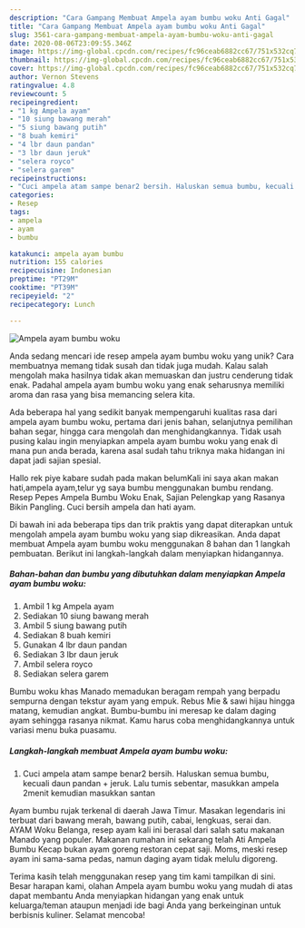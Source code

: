 ```yaml
---
description: "Cara Gampang Membuat Ampela ayam bumbu woku Anti Gagal"
title: "Cara Gampang Membuat Ampela ayam bumbu woku Anti Gagal"
slug: 3561-cara-gampang-membuat-ampela-ayam-bumbu-woku-anti-gagal
date: 2020-08-06T23:09:55.346Z
image: https://img-global.cpcdn.com/recipes/fc96ceab6882cc67/751x532cq70/ampela-ayam-bumbu-woku-foto-resep-utama.jpg
thumbnail: https://img-global.cpcdn.com/recipes/fc96ceab6882cc67/751x532cq70/ampela-ayam-bumbu-woku-foto-resep-utama.jpg
cover: https://img-global.cpcdn.com/recipes/fc96ceab6882cc67/751x532cq70/ampela-ayam-bumbu-woku-foto-resep-utama.jpg
author: Vernon Stevens
ratingvalue: 4.8
reviewcount: 5
recipeingredient:
- "1 kg Ampela ayam"
- "10 siung bawang merah"
- "5 siung bawang putih"
- "8 buah kemiri"
- "4 lbr daun pandan"
- "3 lbr daun jeruk"
- "selera royco"
- "selera garem"
recipeinstructions:
- "Cuci ampela atam sampe benar2 bersih. Haluskan semua bumbu, kecuali daun pandan + jeruk. Lalu tumis sebentar, masukkan ampela 2menit kemudian masukkan santan"
categories:
- Resep
tags:
- ampela
- ayam
- bumbu

katakunci: ampela ayam bumbu 
nutrition: 155 calories
recipecuisine: Indonesian
preptime: "PT29M"
cooktime: "PT39M"
recipeyield: "2"
recipecategory: Lunch

---
```



![Ampela ayam bumbu woku](https://img-global.cpcdn.com/recipes/fc96ceab6882cc67/751x532cq70/ampela-ayam-bumbu-woku-foto-resep-utama.jpg)

Anda sedang mencari ide resep ampela ayam bumbu woku yang unik? Cara membuatnya memang tidak susah dan tidak juga mudah. Kalau salah mengolah maka hasilnya tidak akan memuaskan dan justru cenderung tidak enak. Padahal ampela ayam bumbu woku yang enak seharusnya memiliki aroma dan rasa yang bisa memancing selera kita.

Ada beberapa hal yang sedikit banyak mempengaruhi kualitas rasa dari ampela ayam bumbu woku, pertama dari jenis bahan, selanjutnya pemilihan bahan segar, hingga cara mengolah dan menghidangkannya. Tidak usah pusing kalau ingin menyiapkan ampela ayam bumbu woku yang enak di mana pun anda berada, karena asal sudah tahu triknya maka hidangan ini dapat jadi sajian spesial.

Hallo rek piye kabare sudah pada makan belumKali ini saya akan makan hati,ampela ayam,telur yg saya bumbu menggunakan bumbu rendang. Resep Pepes Ampela Bumbu Woku Enak, Sajian Pelengkap yang Rasanya Bikin Pangling. Cuci bersih ampela dan hati ayam.


Di bawah ini ada beberapa tips dan trik praktis yang dapat diterapkan untuk mengolah ampela ayam bumbu woku yang siap dikreasikan. Anda dapat membuat Ampela ayam bumbu woku menggunakan 8 bahan dan 1 langkah pembuatan. Berikut ini langkah-langkah dalam menyiapkan hidangannya.

<!--inarticleads1-->

##### Bahan-bahan dan bumbu yang dibutuhkan dalam menyiapkan Ampela ayam bumbu woku:

1. Ambil 1 kg Ampela ayam
1. Sediakan 10 siung bawang merah
1. Ambil 5 siung bawang putih
1. Sediakan 8 buah kemiri
1. Gunakan 4 lbr daun pandan
1. Sediakan 3 lbr daun jeruk
1. Ambil selera royco
1. Sediakan selera garem


Bumbu woku khas Manado memadukan beragam rempah yang berpadu sempurna dengan tekstur ayam yang empuk. Rebus Mie &amp; sawi hijau hingga matang, kemudian angkat. Bumbu-bumbu ini meresap ke dalam daging ayam sehingga rasanya nikmat. Kamu harus coba menghidangkannya untuk variasi menu buka puasamu. 

<!--inarticleads2-->

##### Langkah-langkah membuat Ampela ayam bumbu woku:

1. Cuci ampela atam sampe benar2 bersih. Haluskan semua bumbu, kecuali daun pandan + jeruk. Lalu tumis sebentar, masukkan ampela 2menit kemudian masukkan santan


Ayam bumbu rujak terkenal di daerah Jawa Timur. Masakan legendaris ini terbuat dari bawang merah, bawang putih, cabai, lengkuas, serai dan. AYAM Woku Belanga, resep ayam kali ini berasal dari salah satu makanan Manado yang populer. Makanan rumahan ini sekarang telah Ati Ampela Bumbu Kecap bukan ayam goreng restoran cepat saji. Moms, meski resep ayam ini sama-sama pedas, namun daging ayam tidak melulu digoreng. 

Terima kasih telah menggunakan resep yang tim kami tampilkan di sini. Besar harapan kami, olahan Ampela ayam bumbu woku yang mudah di atas dapat membantu Anda menyiapkan hidangan yang enak untuk keluarga/teman ataupun menjadi ide bagi Anda yang berkeinginan untuk berbisnis kuliner. Selamat mencoba!
